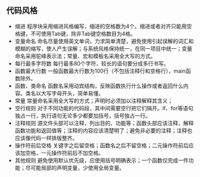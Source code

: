 ## 代码风格

- 缩进 程序块采用缩进风格编写，缩进的空格数为4个。缩进或者对齐只能用空格键，不可使用Tab键，除非Tab键空格数目为4格。
- 变量命名   命名尽量使用英文单词，力求简单清楚，避免使用引起误解的词汇和模糊的缩写，使人产生误解；与系统风格保持统一，在同一项目中统一；变量命名采用驼峰表示法；常量、宏和模板名采用全大写的方式。
- 每行最多字符数  每行最多80个字符，较长的语句要分成多行书写。
- 函数最大行数  一般函数最大行数为100行（不包括注释行和空格行），main函数除外。
- 函数、类命名   函数名采用动宾结构，反映函数执行什么操作或者返回什么内容。类名以大写字母开头，简单易懂。
- 常量  常量命名采用全大写的方式；声明时必须加以注释解释其含义；
- 空行规则  对于不同功能的代码段，其中间需要空行把它们隔开。if、for等语句独占一行，执行语句无论多少都要加括号，括号独占一行。
- 注释规则  源文件头部可以注释，列出目的、功能等；函数头部应该注释，解释函数功能和返回值等；注释的内容应该清楚明了；避免非必要的注释；注释也应该像代码一样排版整齐。
- 操作符前后空格  关键字之后留空格；函数名之后不留空格；二元操作符前后应该加空格，一元操作符前后不加空格。
- 其他规则  避免使用默认优先级，应使用括号明确表示；一个函数仅完成一件功能；尽可能局部的声明变量，少使用全局变量。

